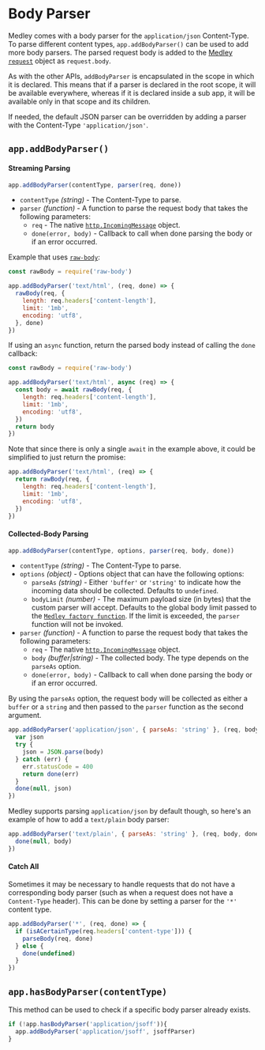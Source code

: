 # Body Parser

Medley comes with a body parser for the `application/json` Content-Type. To parse different content types, `app.addBodyParser()` can be used to add more body parsers. The parsed request body is added to the [Medley `request`](Request.md) object as `request.body`.

As with the other APIs, `addBodyParser` is encapsulated in the scope in which it is declared. This means that if a parser is declared in the root scope, it will be available everywhere, whereas if it is declared inside a sub app, it will be available only in that scope and its children.

If needed, the default JSON parser can be overridden by adding a parser with the Content-Type `'application/json'`.

## `app.addBodyParser()`

#### Streaming Parsing

```js
app.addBodyParser(contentType, parser(req, done))
```

+ `contentType` *(string)* - The Content-Type to parse.
+ `parser` *(function)* - A function to parse the request body that takes the following parameters:
  + `req` - The native [`http.IncomingMessage`][http.IncomingMessage] object.
  + `done(error, body)` - Callback to call when done parsing the body or if an error occurred.

Example that uses [`raw-body`](https://github.com/stream-utils/raw-body):

```js
const rawBody = require('raw-body')

app.addBodyParser('text/html', (req, done) => {
  rawBody(req, {
    length: req.headers['content-length'],
    limit: '1mb',
    encoding: 'utf8',
  }, done)
})
```

If using an `async` function, return the parsed body instead of calling the `done` callback:

```js
const rawBody = require('raw-body')

app.addBodyParser('text/html', async (req) => {
  const body = await rawBody(req, {
    length: req.headers['content-length'],
    limit: '1mb',
    encoding: 'utf8',
  })
  return body
})
```

Note that since there is only a single `await` in the example above,
it could be simplified to just return the promise:

```js
app.addBodyParser('text/html', (req) => {
  return rawBody(req, {
    length: req.headers['content-length'],
    limit: '1mb',
    encoding: 'utf8',
  })
})
```

#### Collected-Body Parsing

```js
app.addBodyParser(contentType, options, parser(req, body, done))
```

+ `contentType` *(string)* - The Content-Type to parse.
+ `options` *(object)* - Options object that can have the following options:
  + `parseAs` *(string)* - Either `'buffer'` or `'string'` to indicate how the incoming data should be collected. Defaults to `undefined`.
  + `bodyLimit` *(number)* - The maximum payload size (in bytes) that the custom parser will accept. Defaults to the global body limit passed to the [`Medley factory function`](Factory.md#bodylimit). If the limit is exceeded, the `parser` function will not be invoked.
+ `parser` *(function)* - A function to parse the request body that takes the following parameters:
  + `req` - The native [`http.IncomingMessage`][http.IncomingMessage] object.
  + `body` *(buffer|string)* - The collected body. The type depends on the `parseAs` option.
  + `done(error, body)` - Callback to call when done parsing the body or if an error occurred.

By using the `parseAs` option, the request body will be collected as either a `buffer`
or a `string` and then passed to the `parser` function as the second argument.

```js
app.addBodyParser('application/json', { parseAs: 'string' }, (req, body, done) => {
  var json
  try {
    json = JSON.parse(body)
  } catch (err) {
    err.statusCode = 400
    return done(err)
  }
  done(null, json)
})
```

Medley supports parsing `application/json` by default though, so here's an
example of how to add a `text/plain` body parser:

```js
app.addBodyParser('text/plain', { parseAs: 'string' }, (req, body, done) => {
  done(null, body)
})
```

#### Catch All

Sometimes it may be necessary to handle requests that do not have a corresponding
body parser (such as when a request does not have a `Content-Type` header). This
can be done by setting a parser for the `'*'` content type.

```js
app.addBodyParser('*', (req, done) => {
  if (isACertainType(req.headers['content-type'])) {
    parseBody(req, done)
  } else {
    done(undefined)
  }
})
```

## `app.hasBodyParser(contentType)`

This method can be used to check if a specific body parser already exists.

```js
if (!app.hasBodyParser('application/jsoff')){
  app.addBodyParser('application/jsoff', jsoffParser)
}
```

[http.IncomingMessage]: https://nodejs.org/dist/latest/docs/api/http.html#http_class_http_incomingmessage
